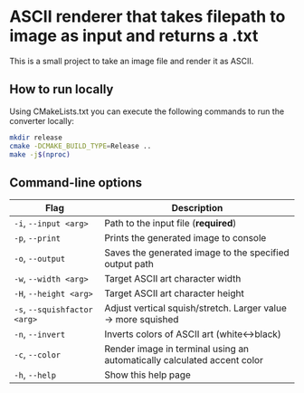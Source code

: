
# ASCII renderer that takes filepath to image as input and returns a .txt

This is a small project to take an image file and render it as ASCII.

## How to run locally

Using CMakeLists.txt you can execute the following commands to run the converter locally:

```bash
mkdir release
cmake -DCMAKE_BUILD_TYPE=Release ..
make -j$(nproc)
```

## Command-line options

| Flag | Description |
|------|--------------|
| `-i`, `--input <arg>` | Path to the input file (**required**) |
| `-p`, `--print` | Prints the generated image to console |
| `-o`, `--output` | Saves the generated image to the specified output path |
| `-w`, `--width <arg>` | Target ASCII art character width |
| `-H`, `--height <arg>` | Target ASCII art character height |
| `-s`, `--squishfactor <arg>` | Adjust vertical squish/stretch. Larger value -> more squished |
| `-n`, `--invert` | Inverts colors of ASCII art (white<->black) |
| `-c`, `--color` | Render image in terminal using an automatically calculated accent color |
| `-h`, `--help` | Show this help page |
